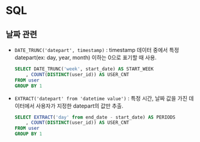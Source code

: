 # SQL

## 날짜 관련
- `DATE_TRUNC('datepart', timestamp)` : timestamp 데이터 중에서 특정 datepart(ex: day, year, month) 이하는 0으로 표기할 때 사용.
	```SQL
	SELECT DATE_TRUNC('week', start_date) AS START_WEEK
		, COUNT(DISTINCT(user_id)) AS USER_CNT
	FROM user
	GROUP BY 1
	```
- `EXTRACT('datepart' from 'datetime value')` : 특정 시간, 날짜 값을 가진 데이터에서 사용자가 지정한 datepart의 값만 추출.
	```SQL
	SELECT EXTRACT('day' from end_date - start_date) AS PERIODS
		, COUNT(DISTINCT(user_id)) AS USER_CNT
	FROM user
	GROUP BY 1
	```
